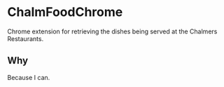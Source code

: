ChalmFoodChrome
===============

Chrome extension for retrieving the dishes being served at the Chalmers Restaurants.

Why
------

Because I can.
